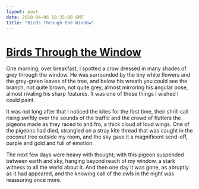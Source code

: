 ```yaml
---
layout: post
date: 2010-04-06 18:35:00 GMT
title: "Birds Through the Window"
---
```

# [Birds Through the Window](http://www.bearskinrug.co.uk/_work/twc_01/)

One morning, over breakfast, I spotted a crow dressed in many shades of grey through the window.  He was surrounded by the tiny white flowers and the grey-green leaves of the tree, and below his wreath you could see the branch, not quite brown, not quite grey, almost mirroring his angular pose, almost rivaling his sharp features.  It was one of those things I wished I could paint.

It was not long after that I noticed the kites for the first time, their shrill call rising swiftly over the sounds of the traffic and the crowd of flutters the pigeons made as they raced to and fro, a thick cloud of loud wings.  One of the pigeons had died, strangled on a stray kite thread that was caught in the coconut tree outside my room, and the sky gave it a magnificent send-off, purple and gold and full of emotion.

The next few days were heavy with thought; with this pigeon suspended between earth and sky, hanging beyond reach of my window, a stark witness to all the world about it.  And then one day it was gone, as abruptly as it had appeared, and the knowing call of the owls in the night was reassuring once more.